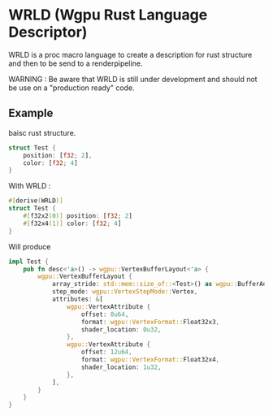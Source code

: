 # WRLD (Wgpu Rust Language Descriptor)

WRLD is a proc macro language to create a description for rust structure and then to be send to a renderpipeline.

WARNING : Be aware that WRLD is still under development and should not be use on a "production ready" code.

## Example

baisc rust structure.
```rust
struct Test {
    position: [f32; 2],
    color: [f32; 4]
}
```
With WRLD : 
```rust
#[derive(WRLD)]
struct Test {
    #[f32x2(0)] position: [f32; 2]
    #[f32x4(1)] color: [f32; 4]
}
```
Will produce
```rust
impl Test {
    pub fn desc<'a>() -> wgpu::VertexBufferLayout<'a> {
        wgpu::VertexBufferLayout {
            array_stride: std::mem::size_of::<Test>() as wgpu::BufferAddress,
            step_mode: wgpu::VertexStepMode::Vertex,
            attributes: &[
                wgpu::VertexAttribute {
                    offset: 0u64,
                    format: wgpu::VertexFormat::Float32x3,
                    shader_location: 0u32,
                },
                wgpu::VertexAttribute {
                    offset: 12u64,
                    format: wgpu::VertexFormat::Float32x4,
                    shader_location: 1u32,
                },
            ],
        }
    }
}
```